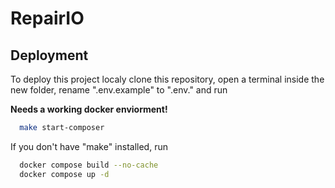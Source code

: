 
# RepairIO


## Deployment

To deploy this project localy clone this repository, open a terminal inside the new folder, rename ".env.example" to ".env." and run

**Needs a working docker enviorment!**

```bash
  make start-composer
```
If you don't have "make" installed, run
```bash
  docker compose build --no-cache
  docker compose up -d
```
